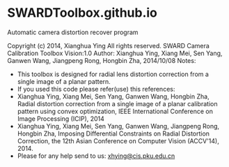 SWARDToolbox.github.io
======================

Automatic camera distortion recover program

Copyright (c) 2014, Xianghua Ying
All rights reserved.
SWARD Camera Calibration Toolbox
Vision:1.0
Author:  Xianghua Ying, Xiang Mei, Sen Yang, Ganwen Wang, Jiangpeng Rong, Hongbin Zha, 2014/10/08
Notes: 
- This toolbox is designed for radial lens distortion correction from a single image of a planar pattern.   
- If you used this code please refer(use) this references:
- Xianghua Ying, Xiang Mei, Sen Yang, Ganwen Wang, Hongbin Zha, Radial distortion correction from a single image of a planar calibration pattern using convex optimization, IEEE International Conference on Image Processing (ICIP), 2014
- Xianghua Ying, Xiang Mei, Sen Yang, Ganwen Wang, Jiangpeng Rong, Hongbin Zha, Imposing Differential Constraints on Radial Distortion Correction, the 12th Asian Conference on Computer Vision (ACCV'14), 2014.
- Please for any help send to us: xhying@cis.pku.edu.cn

